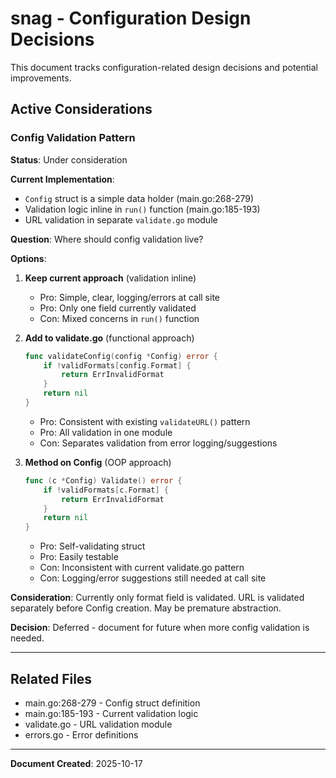 # snag - Configuration Design Decisions

This document tracks configuration-related design decisions and potential improvements.

## Active Considerations

### Config Validation Pattern

**Status**: Under consideration

**Current Implementation**:
- `Config` struct is a simple data holder (main.go:268-279)
- Validation logic inline in `run()` function (main.go:185-193)
- URL validation in separate `validate.go` module

**Question**: Where should config validation live?

**Options**:

1. **Keep current approach** (validation inline)
   - Pro: Simple, clear, logging/errors at call site
   - Pro: Only one field currently validated
   - Con: Mixed concerns in `run()` function

2. **Add to validate.go** (functional approach)
   ```go
   func validateConfig(config *Config) error {
       if !validFormats[config.Format] {
           return ErrInvalidFormat
       }
       return nil
   }
   ```
   - Pro: Consistent with existing `validateURL()` pattern
   - Pro: All validation in one module
   - Con: Separates validation from error logging/suggestions

3. **Method on Config** (OOP approach)
   ```go
   func (c *Config) Validate() error {
       if !validFormats[c.Format] {
           return ErrInvalidFormat
       }
       return nil
   }
   ```
   - Pro: Self-validating struct
   - Pro: Easily testable
   - Con: Inconsistent with current validate.go pattern
   - Con: Logging/error suggestions still needed at call site

**Consideration**: Currently only format field is validated. URL is validated separately before Config creation. May be premature abstraction.

**Decision**: Deferred - document for future when more config validation is needed.

---

## Related Files

- main.go:268-279 - Config struct definition
- main.go:185-193 - Current validation logic
- validate.go - URL validation module
- errors.go - Error definitions

---

**Document Created**: 2025-10-17

